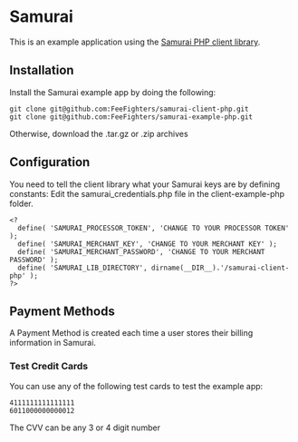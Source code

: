 Samurai
=======

This is an example application using the [Samurai PHP client library](https://github.com/FeeFighters/samurai-example-php).

Installation
------------

Install the Samurai example app by doing the following:

    git clone git@github.com:FeeFighters/samurai-client-php.git
    git clone git@github.com:FeeFighters/samurai-example-php.git

Otherwise, download the .tar.gz or .zip archives

Configuration
-------------

You need to tell the client library what your Samurai keys are by defining constants:
Edit the samurai_credentials.php file in the client-example-php folder.

    <?
      define( 'SAMURAI_PROCESSOR_TOKEN', 'CHANGE TO YOUR PROCESSOR TOKEN' );
      define( 'SAMURAI_MERCHANT_KEY', 'CHANGE TO YOUR MERCHANT KEY' );
      define( 'SAMURAI_MERCHANT_PASSWORD', 'CHANGE TO YOUR MERCHANT PASSWORD' );
      define( 'SAMURAI_LIB_DIRECTORY', dirname(__DIR__).'/samurai-client-php' );
    ?>

Payment Methods
---------------

A Payment Method is created each time a user stores their billing information
in Samurai. 

### Test Credit Cards

You can use any of the following test cards to test the example app:

    4111111111111111
    6011000000000012

The CVV can be any 3 or 4 digit number
